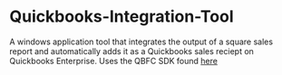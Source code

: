 # Quickbooks-Integration-Tool
A windows application tool that integrates the output of a square sales report and automatically adds it as a Quickbooks sales reciept on Quickbooks Enterprise.
Uses the QBFC SDK found [here](https://developer.intuit.com/docs/0200_quickbooks_desktop/0100_essentials/0000_overview)
